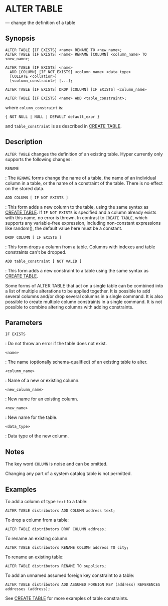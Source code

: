 # ALTER TABLE

— change the definition of a table

## Synopsis

```sql_template
ALTER TABLE [IF EXISTS] <name> RENAME TO <new_name>;
ALTER TABLE [IF EXISTS] <name> RENAME [COLUMN] <column_name> TO <new_name>;

ALTER TABLE [IF EXISTS] <name>
  ADD [COLUMN] [IF NOT EXISTS] <column_name> <data_type>    
  [COLLATE <collation>]
  [<column_constraint>] [...];

ALTER TABLE [IF EXISTS] DROP [COLUMN] [IF EXISTS] <column_name>

ALTER TABLE [IF EXISTS] <name> ADD <table_constraint>;
```

where `column_constraint` is:

```sql_template
{ NOT NULL | NULL | DEFAULT default_expr }
```

and `table_constraint` is as described in [CREATE TABLE](create_table).

## Description

`ALTER TABLE` changes the definition of an existing table. Hyper
currently only supports the following changes:

`RENAME`

:   The `RENAME` forms change the name of a table, the name of an
    individual column in a table, or the name of a constraint of the
    table. There is no effect on the stored data.

`ADD COLUMN [ IF NOT EXISTS ]`

:   This form adds a new column to the table, using the same syntax as
    [CREATE TABLE](create_table). If `IF NOT EXISTS` is specified and a
    column already exists with this name, no error is thrown. In
    contrast to `CREATE TABLE`, which supports any variable-free
    expression, including non-constant expressions like random(), the
    default value here must be a constant.

`DROP COLUMN [ IF EXISTS ]`

:   This form drops a column from a table. Columns with indexes and
    table constraints can\'t be dropped.

`ADD table_constraint [ NOT VALID ]`

:   This form adds a new constraint to a table using the same syntax as
    [CREATE TABLE](create_table).

Some forms of ALTER TABLE that act on a single table can be combined
into a list of multiple alterations to be applied together. It is
possible to add several columns and/or drop several columns in a single
command. It is also possible to create multiple column constraints in
a single command. It is not possible to combine altering columns with
adding constraints.

## Parameters

`IF EXISTS`

:   Do not throw an error if the table does not exist.

`<name>`

:   The name (optionally schema-qualified) of an existing table to
    alter.

`<column_name>`

:   Name of a new or existing column.

`<new_column_name>`

:   New name for an existing column.

`<new_name>`

:   New name for the table.

`<data_type>`

:   Data type of the new column.

## Notes

The key word `COLUMN` is noise and can be omitted.

Changing any part of a system catalog table is not permitted.

## Examples

To add a column of type `text` to a table:

    ALTER TABLE distributors ADD COLUMN address text;

To drop a column from a table:

    ALTER TABLE distributors DROP COLUMN address;

To rename an existing column:

    ALTER TABLE distributors RENAME COLUMN address TO city;

To rename an existing table:

    ALTER TABLE distributors RENAME TO suppliers;

To add an unnamed assumed foreign key constraint to a table:

    ALTER TABLE distributors ADD ASSUMED FOREIGN KEY (address) REFERENCES addresses (address);

See [CREATE TABLE](create_table) for more examples of table constraints.